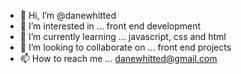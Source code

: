 - 👋 Hi, I’m @danewhitted
- 👀 I’m interested in ... front end development
- 🌱 I’m currently learning ... javascript, css and html
- 💞️ I’m looking to collaborate on ... front end projects
- 📫 How to reach me ... danewhitted@gmail.com

<!---
danewhitted/danewhitted is a ✨ special ✨ repository because its `README.md` (this file) appears on your GitHub profile.
You can click the Preview link to take a look at your changes.
--->
